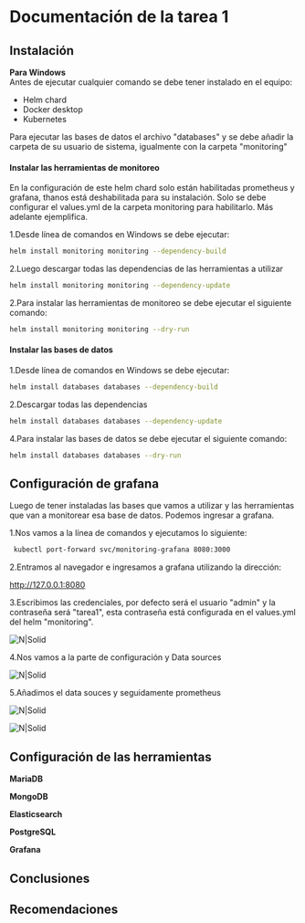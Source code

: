 # **Documentación de la tarea 1**

## **Instalación**

**Para Windows**  
Antes de ejecutar cualquier comando se debe tener instalado en el equipo:
* Helm chard
* Docker desktop
* Kubernetes  

Para ejecutar las bases de datos el archivo "databases" y se debe añadir la carpeta de su usuario de sistema, igualmente con la carpeta "monitoring"  


#### Instalar las herramientas de monitoreo
En la configuración de este helm chard solo están habilitadas prometheus y grafana, thanos está deshabilitada para su instalación. Solo se debe configurar el values.yml de la carpeta monitoring para habilitarlo. Más adelante ejemplifica.  

1.Desde línea de comandos en Windows se debe ejecutar:
```sh
helm install monitoring monitoring --dependency-build
```  
2.Luego descargar todas las dependencias de las herramientas a utilizar
```sh
helm install monitoring monitoring --dependency-update
```  
2.Para instalar las herramientas de monitoreo se debe ejecutar el siguiente comando:  
```sh
helm install monitoring monitoring --dry-run
```  

#### Instalar las bases de datos
1.Desde línea de comandos en Windows se debe ejecutar:
```sh
helm install databases databases --dependency-build
```  
2.Descargar todas las dependencias  
```sh
helm install databases databases --dependency-update
```  
4.Para instalar las bases de datos se debe ejecutar el siguiente comando:  
```sh
helm install databases databases --dry-run
```  
## **Configuración de grafana**

Luego de tener instaladas las bases que vamos a utilizar y las herramientas que van a monitorear esa base de datos. Podemos ingresar a grafana.  

1.Nos vamos a la línea de comandos y ejecutamos lo siguiente:
```sh
 kubectl port-forward svc/monitoring-grafana 8080:3000
```  
  
2.Entramos al navegador e ingresamos a grafana utilizando la dirección:  

http://127.0.0.1:8080

3.Escribimos las credenciales, por defecto será el usuario "admin" y la contraseña será "tarea1", esta contraseña está configurada en el values.yml del helm "monitoring".

![N|Solid](https://i.pinimg.com/564x/59/67/f5/5967f5e69af4fd8c478b30827091462a.jpg)  

4.Nos vamos a la parte de configuración y Data sources  

![N|Solid](https://i.pinimg.com/originals/68/c9/f3/68c9f3724b86c67ea6858e56d9ebf2d2.jpg)  

5.Añadimos el data souces y seguidamente prometheus 

![N|Solid](https://i.pinimg.com/originals/ed/bb/a7/edbba713ff4d5a96e3bf25258d59cb68.jpg)  

![N|Solid](https://i.pinimg.com/originals/04/bc/e6/04bce615e432a85d4e588fe5bf958ebc.jpg)  

## **Configuración de las herramientas**  

**MariaDB**  
  
**MongoDB**  
  
**Elasticsearch**  
  
**PostgreSQL**  
  
**Grafana**  
  
## **Conclusiones**  
  
## **Recomendaciones**
